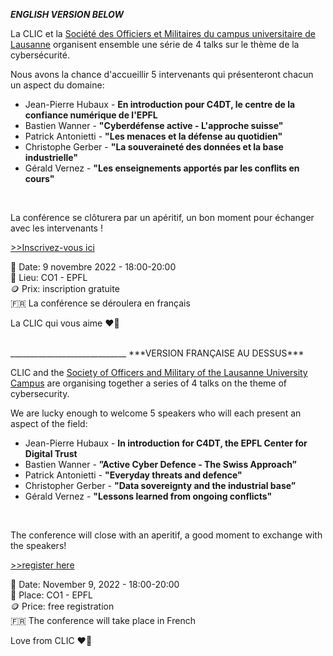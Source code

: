 
***ENGLISH VERSION BELOW***

La CLIC et la <a href="https://www.milcampus.ch/"> Société des Officiers et Militaires du campus universitaire de Lausanne</a> organisent ensemble une série de 4 talks sur le thème de la cybersécurité.

Nous avons la chance d'accueillir 5 intervenants qui présenteront chacun un aspect du domaine:

- Jean-Pierre Hubaux - **En introduction pour C4DT, le centre de la confiance numérique de l'EPFL**
- Bastien Wanner - **"Cyberdéfense active - L'approche suisse"** 
- Patrick Antonietti - **"Les menaces et la défense au quotidien"**
- Christophe Gerber - **"La souveraineté des données et la base industrielle"**
- Gérald Vernez - **"Les enseignements apportés par les conflits en cours"** 

<br>

La conférence se clôturera par un apéritif, un bon moment pour échanger avec les intervenants !

[>>Inscrivez-vous ici](https://etickets.infomaniak.com/shop/QtEPyBA59X/event/832749/)

📅 Date: 9 novembre 2022 - 18:00-20:00 <br>
📍 Lieu: CO1 - EPFL <br>
🪙 Prix: inscription gratuite <br>
🇫🇷 La conférence se déroulera en français <br>


La CLIC qui vous aime ❤️💙

<br>
_____________________________
***VERSION FRANÇAISE AU DESSUS***


CLIC and the <a href="https://www.milcampus.ch/"> Society of Officers and Military of the Lausanne University Campus</a> are organising together a series of 4 talks on the theme of cybersecurity.

We are lucky enough to welcome 5 speakers who will each present an aspect of the field:

- Jean-Pierre Hubaux - **In introduction for C4DT, the EPFL Center for Digital Trust**
- Bastien Wanner - **”Active Cyber Defence - The Swiss Approach”**
- Patrick Antonietti - **"Everyday threats and defence"**
- Christopher Gerber - **"Data sovereignty and the industrial base”**
- Gérald Vernez - **"Lessons learned from ongoing conflicts"**

<br>

The conference will close with an aperitif, a good moment to exchange with the speakers!

[>>register here](https://etickets.infomaniak.com/shop/QtEPyBA59X/event/832749/)

📅 Date: November 9, 2022 - 18:00-20:00 <br>
📍 Place: CO1 - EPFL <br>
🪙 Price: free registration <br>
🇫🇷 The conference will take place in French <br>

Love from CLIC ❤️💙
